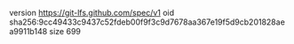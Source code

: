 version https://git-lfs.github.com/spec/v1
oid sha256:9cc49433c9437c52fdeb00f9f3c9d7678aa367e19f5d9cb201828aea9911b148
size 699
